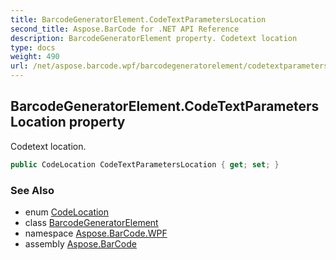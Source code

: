 ```yaml
---
title: BarcodeGeneratorElement.CodeTextParametersLocation
second_title: Aspose.BarCode for .NET API Reference
description: BarcodeGeneratorElement property. Codetext location
type: docs
weight: 490
url: /net/aspose.barcode.wpf/barcodegeneratorelement/codetextparameterslocation/
---
```

## BarcodeGeneratorElement.CodeTextParametersLocation property

Codetext location.

```csharp
public CodeLocation CodeTextParametersLocation { get; set; }
```

### See Also

* enum [CodeLocation](../../../aspose.barcode.generation/codelocation/)
* class [BarcodeGeneratorElement](../)
* namespace [Aspose.BarCode.WPF](../../barcodegeneratorelement/)
* assembly [Aspose.BarCode](../../../)


